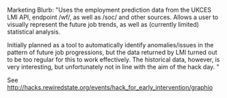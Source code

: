 Marketing Blurb: "Uses the employment prediction data from the UKCES LMI API, endpoint /wf/, as well as /soc/ and other sources. Allows a user to visually represent the future job trends, as well as (currently limited) statistical analysis.

Initially planned as a tool to automatically identify anomalies/issues in the pattern of future job progressions, but the data returned by LMI turned out to be too regular for this to work effectively. The historical data, however, is very interesting, but unfortunately not in line with the aim of the hack day. "

See http://hacks.rewiredstate.org/events/hack_for_early_intervention/graphio
